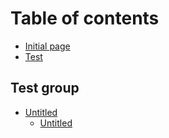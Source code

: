 # Table of contents

* [Initial page](README.md)
* [Test](test.md)

## Test group

* [Untitled](test-group/untitled/README.md)
  * [Untitled](test-group/untitled/untitled.md)

